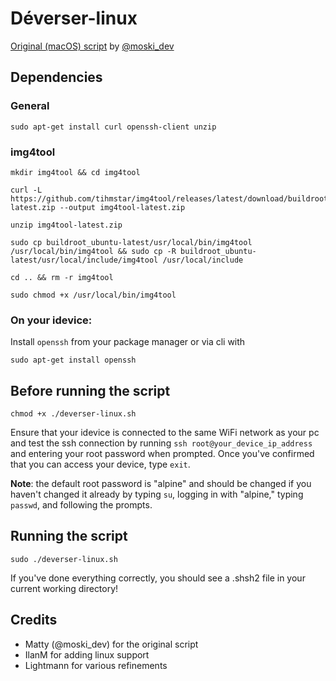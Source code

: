 # Déverser-linux
[Original (macOS) script](https://github.com/MatthewPierson/deverser) by [@moski_dev](https://twitter.com/moski_dev)

## Dependencies
### General
    sudo apt-get install curl openssh-client unzip

### img4tool
    mkdir img4tool && cd img4tool

    curl -L https://github.com/tihmstar/img4tool/releases/latest/download/buildroot_ubuntu-latest.zip --output img4tool-latest.zip

    unzip img4tool-latest.zip

    sudo cp buildroot_ubuntu-latest/usr/local/bin/img4tool /usr/local/bin/img4tool && sudo cp -R buildroot_ubuntu-latest/usr/local/include/img4tool /usr/local/include

    cd .. && rm -r img4tool

    sudo chmod +x /usr/local/bin/img4tool

### On your idevice:
Install `openssh` from your package manager or via cli with

    sudo apt-get install openssh

## Before running the script
    chmod +x ./deverser-linux.sh

Ensure that your idevice is connected to the same WiFi network as your pc and test the ssh connection by running `ssh root@your_device_ip_address` and entering your root password when prompted. Once you've confirmed that you can access your device, type `exit`.

**Note**: the default root password is "alpine" and should be changed if you haven't changed it already by typing `su`, logging in with "alpine," typing `passwd`, and following the prompts.

## Running the script
    sudo ./deverser-linux.sh

If you've done everything correctly, you should see a .shsh2 file in your current working directory!

## Credits
- Matty (@moski_dev) for the original script
- IlanM for adding linux support
- Lightmann for various refinements

